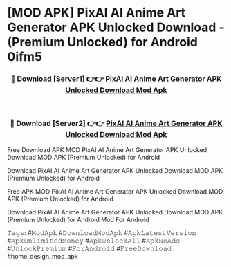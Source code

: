 # [MOD APK] PixAI AI Anime Art Generator APK Unlocked Download - (Premium Unlocked) for Android 0ifm5



<div align="center">
<h3>🔴 Download [Server1] 👉👉 <a href="https://momento.my/?title=PixAI_AI_Anime_Art_Generator_APK_Unlocked_Download">PixAI AI Anime Art Generator APK Unlocked Download Mod Apk</a></h3><br>

<h3>🔴 Download [Server2] 👉👉 <a href="https://momento.my/?title=PixAI_AI_Anime_Art_Generator_APK_Unlocked_Download">PixAI AI Anime Art Generator APK Unlocked Download Mod Apk</a></h3>
</div>



Free Download APK MOD PixAI AI Anime Art Generator APK Unlocked Download MOD APK (Premium Unlocked) for Android

Download PixAI AI Anime Art Generator APK Unlocked Download MOD APK (Premium Unlocked) for Android

Free APK MOD PixAI AI Anime Art Generator APK Unlocked Download MOD APK (Premium Unlocked) for Android

Download PixAI AI Anime Art Generator APK Unlocked Download MOD APK (Premium Unlocked) for Android Mod For Android

𝚃𝚊𝚐𝚜: #𝙼𝚘𝚍𝙰𝚙𝚔 #𝙳𝚘𝚠𝚗𝚕𝚘𝚊𝚍𝙼𝚘𝚍𝙰𝚙𝚔 #𝙰𝚙𝚔𝙻𝚊𝚝𝚎𝚜𝚝𝚅𝚎𝚛𝚜𝚒𝚘𝚗 #𝙰𝚙𝚔𝚄𝚗𝚕𝚒𝚖𝚒𝚝𝚎𝚍𝙼𝚘𝚗𝚎𝚢 #𝙰𝚙𝚔𝚄𝚗𝚕𝚘𝚌𝚔𝙰𝚕𝚕 #𝙰𝚙𝚔𝙽𝚘𝙰𝚍𝚜 #𝚄𝚗𝚕𝚘𝚌𝚔𝙿𝚛𝚎𝚖𝚒𝚞𝚖 #𝙵𝚘𝚛𝙰𝚗𝚍𝚛𝚘𝚒𝚍 #𝙵𝚛𝚎𝚎𝙳𝚘𝚠𝚗𝚕𝚘𝚊𝚍 #home_design_mod_apk
